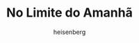 ---
layout: post
author: heisenberg
category: Filmes
post_date: '2020-12-06T18:33:14.178Z'
post_modified: '2020-12-06T18:33:14.178Z'
title: No Limite do Amanhã
description: >-
  A Terra está dominada por alienígenas e o major Bill Cage, um relações
  públicas das Forças Armadas dos Estados Unidos, é obrigado a ir para a linha
  de frente. Inexplicavelmente, ele acaba preso em um ciclo do tempo, revivendo
  repetidamente sua última batalha. No entanto, quanto mais vezes ele luta, suas
  habilidades de guerreiro melhoram e ele fica mais perto de descobrir como
  derrotar o inimigo.
overview: >-
  A Terra está dominada por alienígenas e o major Bill Cage, um relações
  públicas das Forças Armadas dos Estados Unidos, é obrigado a ir para a linha
  de frente. Inexplicavelmente, ele acaba preso em um ciclo do tempo, revivendo
  repetidamente sua última batalha. No entanto, quanto mais vezes ele luta, suas
  habilidades de guerreiro melhoram e ele fica mais perto de descobrir como
  derrotar o inimigo.
poster_path: /xjw5trHV7Mwo61P0kCTy8paEkgO.jpg
tmdb_id: 137113
imdb_id: tt1631867
runtime: 113
release_date: '2014-05-27'
genres:
  - Ação
  - Ficção científica
casts:
  - Tom Cruise
  - Emily Blunt
  - Brendan Gleeson
  - Bill Paxton
  - Jonas Armstrong
  - Tony Way
crews:
  - Doug Liman
trailer: aMTDShCb4f4
certification: 14
adult: 'false'
vote_average: 10.0
vote_count: 10040
qualitys:
  - 1080p
  - 720p
audios:
  - Dual Áudio
extensions:
  - mkv
  - mp4
---